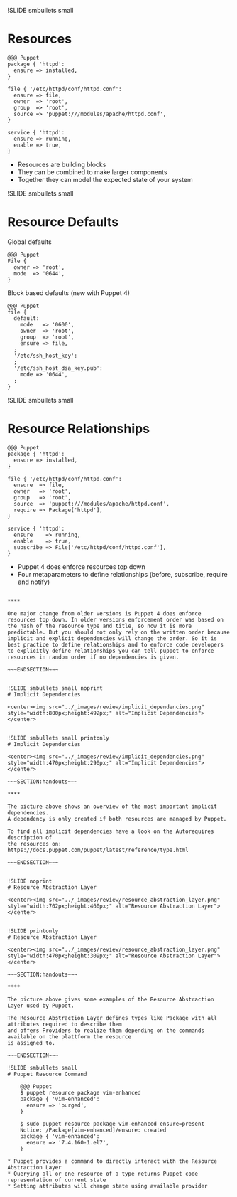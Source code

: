 !SLIDE smbullets small
# Resources

    @@@ Puppet
    package { 'httpd':
      ensure => installed,
    }

    file { '/etc/httpd/conf/httpd.conf':
      ensure => file,
      owner  => 'root',
      group  => 'root',
      source => 'puppet:///modules/apache/httpd.conf',
    }

    service { 'httpd':
      ensure => running,
      enable => true,
    }

* Resources are building blocks
* They can be combined to make larger components
* Together they can model the expected state of your system


!SLIDE smbullets small
# Resource Defaults

Global defaults

    @@@ Puppet
    File {
      owner => 'root',
      mode  => '0644',
    }

Block based defaults (new with Puppet 4)

    @@@ Puppet
    file {
      default:
        mode   => '0600',
        owner  => 'root',
        group  => 'root',
        ensure => file,
      ;
      '/etc/ssh_host_key':
      ;
      '/etc/ssh_host_dsa_key.pub':
        mode => '0644',
      ;
    }



!SLIDE smbullets small
# Resource Relationships

    @@@ Puppet
    package { 'httpd':
      ensure => installed,
    }

    file { '/etc/httpd/conf/httpd.conf':
      ensure  => file,
      owner   => 'root',
      group   => 'root',
      source  => 'puppet:///modules/apache/httpd.conf',
      require => Package['httpd'],
    }

    service { 'httpd':
      ensure    => running,
      enable    => true,
      subscribe => File['/etc/httpd/conf/httpd.conf'],
    }

* Puppet 4 does enforce resources top down
* Four metaparameters to define relationships (before, subscribe, require and notify)

~~~SECTION:handouts~~~

****

One major change from older versions is Puppet 4 does enforce resources top down. In older versions enforcement order was based on
the hash of the resource type and title, so now it is more predictable. But you should not only rely on the written order because
implicit and explicit dependencies will change the order. So it is best practice to define relationships and to enforce code developers
to explicitly define relationships you can tell puppet to enforce resources in random order if no dependencies is given.

~~~ENDSECTION~~~


!SLIDE smbullets small noprint
# Implicit Dependencies

<center><img src="../_images/review/implicit_dependencies.png" style="width:800px;height:492px;" alt="Implicit Dependencies"></center>


!SLIDE smbullets small printonly
# Implicit Dependencies

<center><img src="../_images/review/implicit_dependencies.png" style="width:470px;height:290px;" alt="Implicit Dependencies"></center>

~~~SECTION:handouts~~~

****

The picture above shows an overview of the most important implicit dependencies.
A dependency is only created if both resources are managed by Puppet.

To find all implicit dependencies have a look on the Autorequires description of
the resources on: https://docs.puppet.com/puppet/latest/reference/type.html

~~~ENDSECTION~~~


!SLIDE noprint
# Resource Abstraction Layer

<center><img src="../_images/review/resource_abstraction_layer.png" style="width:702px;height:460px;" alt="Resource Abstraction Layer"></center>


!SLIDE printonly
# Resource Abstraction Layer

<center><img src="../_images/review/resource_abstraction_layer.png" style="width:470px;height:309px;" alt="Resource Abstraction Layer"></center>

~~~SECTION:handouts~~~

****

The picture above gives some examples of the Resource Abstraction Layer used by Puppet.

The Resource Abstraction Layer defines types like Package with all attributes required to describe them
and offers Providers to realize them depending on the commands available on the plattform the resource
is assigned to.

~~~ENDSECTION~~~

!SLIDE smbullets small
# Puppet Resource Command

    @@@ Puppet
    $ puppet resource package vim-enhanced
    package { 'vim-enhanced':
      ensure => 'purged',
    }

    $ sudo puppet resource package vim-enhanced ensure=present
    Notice: /Package[vim-enhanced]/ensure: created
    package { 'vim-enhanced':
      ensure => '7.4.160-1.el7',
    }

* Puppet provides a command to directly interact with the Resource Abstraction Layer
* Querying all or one resource of a type returns Puppet code representation of current state
* Setting attributes will change state using available provider
